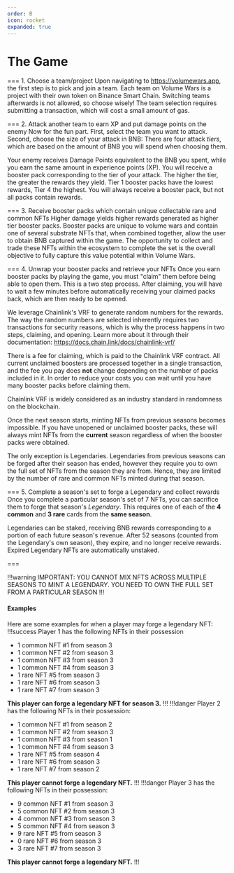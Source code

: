 ```yaml
---
order: B
icon: rocket
expanded: true
---
```

# The Game

=== 1. Choose a team/project
Upon navigating to https://volumewars.app, the first step is to pick and join a team.
Each team on Volume Wars is a project with their own token on Binance Smart Chain.
Switching teams afterwards is not allowed, so choose wisely!
The team selection requires submitting a transaction, which will cost a small amount of gas.

=== 2. Attack another team to earn XP and put damage points on the enemy
Now for the fun part.
First, select the team you want to attack. Second, choose the size of your attack in BNB:
There are four attack *tiers*, which are based on the amount of BNB you will spend when choosing them.

Your enemy receives Damage Points equivalent to the BNB you spent, while you earn the same amount in experience points (XP).
You will receive a booster pack corresponding to the tier of your attack. The higher the tier, the greater the rewards they yield.
Tier 1 booster packs have the lowest rewards, Tier 4 the highest.
You will always receive a booster pack, but not all packs contain rewards.

=== 3. Receive booster packs which contain unique collectable rare and common NFTs
Higher damage yields higher rewards generated as higher tier booster packs.
Booster packs are unique to volume wars and contain one of several substrate NFTs that, when combined together,
allow the user to obtain BNB captured within the game. The opportunity to collect and trade these NFTs within the ecosystem to complete 
the set is the overall objective to fully capture this value potential within Volume Wars.

=== 4. Unwrap your booster packs and retrieve your NFTs
Once you earn booster packs by playing the game, you must "claim" them before being able to open them.
This is a two step process. After claiming, you will have to wait a few minutes before automatically
receiving your claimed packs back, which are then ready to be opened.

We leverage Chainlink's VRF to generate random numbers for the rewards.
The way the random numbers are selected inherently requires two transactions for
security reasons, which is why the process happens in two steps, claiming, and opening.
Learn more about it through their documentation: https://docs.chain.link/docs/chainlink-vrf/

There is a fee for claiming, which is paid to the Chainlink VRF contract.
All current unclaimed boosters are processed together in a single transaction,
and the fee you pay does **not** change depending on the number of packs included in it.
In order to reduce your costs you can wait until you have many booster packs before claiming them.

Chainlink VRF is widely considered as an industry standard in randomness on the blockchain.

Once the next season starts, minting NFTs from previous seasons becomes impossible.
If you have unopened or unclaimed booster packs, these will always mint NFTs from the **current** season regardless of
when the booster packs were obtained.

The only exception is Legendaries. Legendaries from previous seasons can be forged after their season has ended, however
they require you to own the full set of NFTs from the season they are from. Hence, they are limited by the number of rare and common
NFTs minted during that season.

=== 5. Complete a season's set to forge a Legendary and collect rewards
Once you complete a particular season's set of 7 NFTs, you can sacrifice them to forge that season's *Legendary*.
This requires one of each of the **4 common** and **3 rare** cards from the **same season**.

Legendaries can be staked, receiving BNB rewards corresponding to a portion of each future season's revenue.
After 52 seasons (counted from the Legendary's own season), they expire, and no longer receive rewards. Expired Legendary NFTs are automatically unstaked.

===

!!!warning
IMPORTANT: YOU CANNOT MIX NFTS ACROSS MULTIPLE SEASONS TO MINT A LEGENDARY. YOU NEED TO OWN THE FULL SET FROM A PARTICULAR SEASON
!!!

#### Examples
Here are some examples for when a player may forge a legendary NFT:
!!!success
Player 1 has the following NFTs in their possession

- 1 common NFT #1 from season 3
- 1 common NFT #2 from season 3
- 1 common NFT #3 from season 3
- 1 common NFT #4 from season 3
- 1 rare NFT #5 from season 3
- 1 rare NFT #6 from season 3
- 1 rare NFT #7 from season 3

**This player can forge a legendary NFT for season 3.**
!!!
!!!danger
Player 2 has the following NFTs in their possession:

- 1 common NFT #1 from season 2
- 1 common NFT #2 from season 3
- 1 common NFT #3 from season 1
- 1 common NFT #4 from season 3
- 1 rare NFT #5 from season 4
- 1 rare NFT #6 from season 3
- 1 rare NFT #7 from season 2

**This player cannot forge a legendary NFT.**
!!!
!!!danger
Player 3 has the following NFTs in their possession:

- 9 common NFT #1 from season 3
- 5 common NFT #2 from season 3
- 4 common NFT #3 from season 3
- 5 common NFT #4 from season 3
- 9 rare NFT #5 from season 3
- 0 rare NFT #6 from season 3
- 3 rare NFT #7 from season 3

**This player cannot forge a legendary NFT.**
!!!